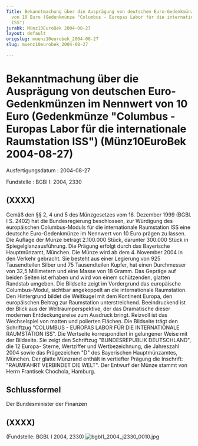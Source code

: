 ```yaml
---
Title: Bekanntmachung über die Ausprägung von deutschen Euro-Gedenkmünzen im Nennwert
  von 10 Euro (Gedenkmünze "Columbus - Europas Labor für die internationale Raumstation
  ISS")
jurabk: Münz10EuroBek 2004-08-27
layout: default
origslug: muenz10eurobek_2004-08-27
slug: muenz10eurobek_2004-08-27

---
```


# Bekanntmachung über die Ausprägung von deutschen Euro-Gedenkmünzen im Nennwert von 10 Euro (Gedenkmünze "Columbus - Europas Labor für die internationale Raumstation ISS") (Münz10EuroBek 2004-08-27)

Ausfertigungsdatum
:   2004-08-27

Fundstelle
:   BGBl I: 2004, 2330



## (XXXX)

Gemäß den §§ 2, 4 und 5 des Münzgesetzes vom 16. Dezember 1999 (BGBl.
I S. 2402) hat die Bundesregierung beschlossen, zur Würdigung des
europäischen Columbus-Moduls für die internationale Raumstation ISS
eine deutsche Euro-Gedenkmünze im Nennwert von 10 Euro prägen zu
lassen.
Die Auflage der Münze beträgt 2.100.000 Stück, darunter 300.000 Stück
in Spiegelglanzausführung. Die Prägung erfolgt durch das Bayerische
Hauptmünzamt, München. Die Münze wird ab dem 4. November 2004 in den
Verkehr gebracht. Sie besteht aus einer Legierung von 925
Tausendteilen Silber und 75 Tausendteilen Kupfer, hat einen
Durchmesser von 32,5 Millimetern und eine Masse von 18 Gramm. Das
Gepräge auf beiden Seiten ist erhaben und wird von einem schützenden,
glatten Randstab umgeben.
Die Bildseite zeigt im Vordergrund das europäische Columbus-Modul,
sichtbar angekoppelt an die internationale Raumstation. Den
Hintergrund bildet die Weltkugel mit dem Kontinent Europa, den
europäischen Beitrag zur Raumstation unterstreichend. Beeindruckend
ist der Blick aus der Weltraumperspektive, der das Dramatische dieser
modernen Entdeckungsreise zum Ausdruck bringt. Reizvoll ist das
Wechselspiel von matten und polierten Flächen. Die Bildseite trägt den
Schriftzug "COLUMBUS - EUROPAS LABOR FÜR DIE INTERNATIONALE
RAUMSTATION ISS".
Die Wertseite korrespondiert in gelungener Weise mit der Bildseite.
Sie zeigt den Schriftzug "BUNDESREPUBLIK DEUTSCHLAND", die 12 Europa-
Sterne, Wertziffer und Wertbezeichnung, die Jahreszahl 2004 sowie das
Prägezeichen "D" des Bayerischen Hauptmünzamtes, München.
Der glatte Münzrand enthält in vertiefter Prägung die Inschrift:
"RAUMFAHRT VERBINDET DIE WELT".
Der Entwurf der Münze stammt von Herrn Frantisek Chochola, Hamburg.


## Schlussformel

Der Bundesminister der Finanzen


## (XXXX)

(Fundstelle: BGBl. I 2004, 2330)
![bgbl1_2004_j2330_0010.jpg](bgbl1_2004_j2330_0010.jpg)
